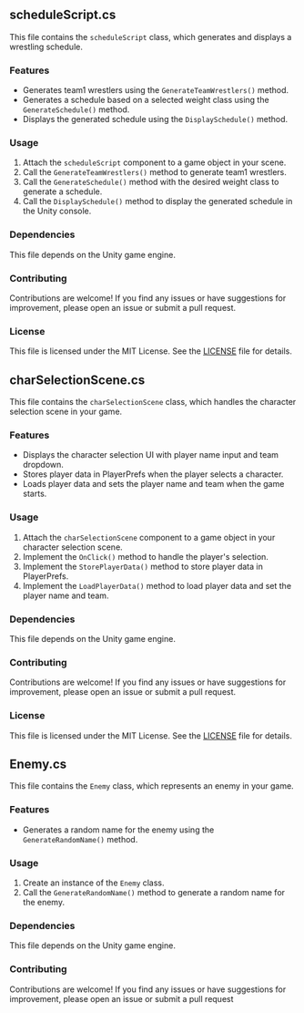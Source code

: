 

## scheduleScript.cs

This file contains the `scheduleScript` class, which generates and displays a wrestling schedule.

### Features

- Generates team1 wrestlers using the `GenerateTeamWrestlers()` method.
- Generates a schedule based on a selected weight class using the `GenerateSchedule()` method.
- Displays the generated schedule using the `DisplaySchedule()` method.

### Usage

1. Attach the `scheduleScript` component to a game object in your scene.
2. Call the `GenerateTeamWrestlers()` method to generate team1 wrestlers.
3. Call the `GenerateSchedule()` method with the desired weight class to generate a schedule.
4. Call the `DisplaySchedule()` method to display the generated schedule in the Unity console.



### Dependencies

This file depends on the Unity game engine.

### Contributing

Contributions are welcome! If you find any issues or have suggestions for improvement, please open an issue or submit a pull request.

### License

This file is licensed under the MIT License. See the [LICENSE](LICENSE) file for details.

## charSelectionScene.cs

This file contains the `charSelectionScene` class, which handles the character selection scene in your game.

### Features

- Displays the character selection UI with player name input and team dropdown.
- Stores player data in PlayerPrefs when the player selects a character.
- Loads player data and sets the player name and team when the game starts.

### Usage

1. Attach the `charSelectionScene` component to a game object in your character selection scene.
2. Implement the `OnClick()` method to handle the player's selection.
3. Implement the `StorePlayerData()` method to store player data in PlayerPrefs.
4. Implement the `LoadPlayerData()` method to load player data and set the player name and team.


### Dependencies

This file depends on the Unity game engine.

### Contributing

Contributions are welcome! If you find any issues or have suggestions for improvement, please open an issue or submit a pull request.

### License

This file is licensed under the MIT License. See the [LICENSE](LICENSE) file for details.

## Enemy.cs

This file contains the `Enemy` class, which represents an enemy in your game.

### Features

- Generates a random name for the enemy using the `GenerateRandomName()` method.

### Usage

1. Create an instance of the `Enemy` class.
2. Call the `GenerateRandomName()` method to generate a random name for the enemy.

### Dependencies

This file depends on the Unity game engine.

### Contributing

Contributions are welcome! If you find any issues or have suggestions for improvement, please open an issue or submit a pull request
